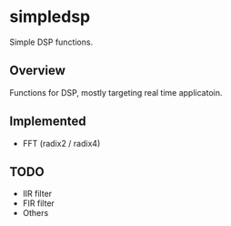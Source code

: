 # simpledsp

Simple DSP functions.

## Overview

Functions for DSP, mostly targeting real time applicatoin.

## Implemented
- FFT (radix2 / radix4)

## TODO
- IIR filter
- FIR filter
- Others
